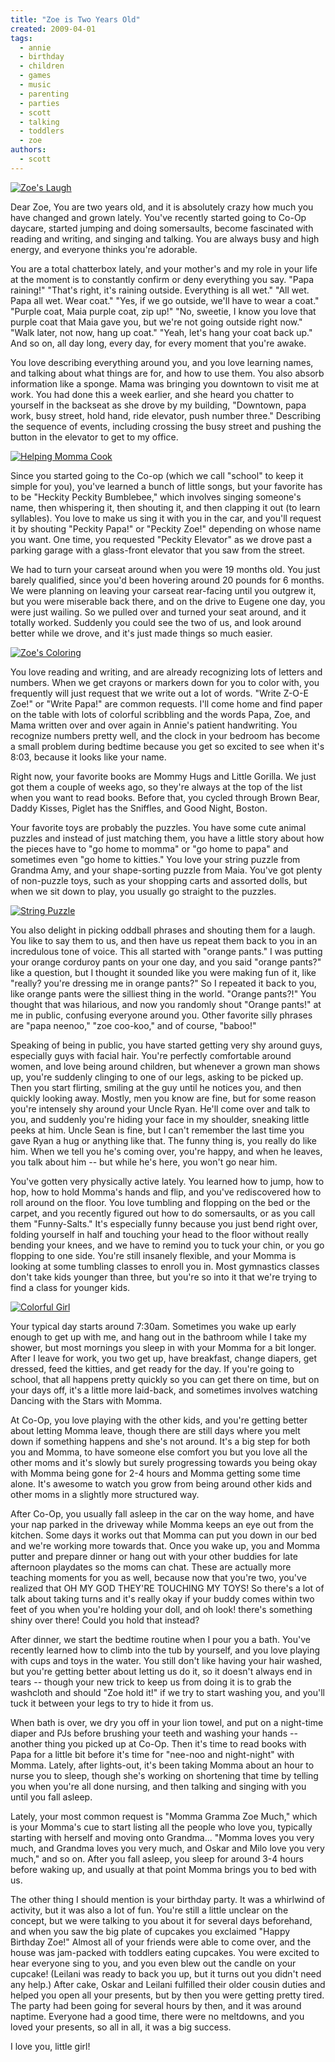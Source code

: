 ```yaml
---
title: "Zoe is Two Years Old"
created: 2009-04-01
tags:
  - annie
  - birthday
  - children
  - games
  - music
  - parenting
  - parties
  - scott
  - talking
  - toddlers
  - zoe
authors:
  - scott
---
```


[![Zoe's Laugh](/images/3308589260_8b99e4dcbf.jpg)](http://www.flickr.com/photos/spaceninja/3308589260/)

Dear Zoe, You are two years old, and it is absolutely crazy how much you have changed and grown lately. You've recently started going to Co-Op daycare, started jumping and doing somersaults, become fascinated with reading and writing, and singing and talking. You are always busy and high energy, and everyone thinks you're adorable.

You are a total chatterbox lately, and your mother's and my role in your life at the moment is to constantly confirm or deny everything you say. "Papa raining!" "That's right, it's raining outside. Everything is all wet." "All wet. Papa all wet. Wear coat." "Yes, if we go outside, we'll have to wear a coat." "Purple coat, Maia purple coat, zip up!" "No, sweetie, I know you love that purple coat that Maia gave you, but we're not going outside right now." "Walk later, not now, hang up coat." "Yeah, let's hang your coat back up." And so on, all day long, every day, for every moment that you're awake.

You love describing everything around you, and you love learning names, and talking about what things are for, and how to use them. You also absorb information like a sponge. Mama was bringing you downtown to visit me at work. You had done this a week earlier, and she heard you chatter to yourself in the backseat as she drove by my building, "Downtown, papa work, busy street, hold hand, ride elevator, push number three." Describing the sequence of events, including crossing the busy street and pushing the button in the elevator to get to my office.

[![Helping Momma Cook](/images/3307747161_5c70e76e7d.jpg)](http://www.flickr.com/photos/spaceninja/3307747161/)

Since you started going to the Co-op (which we call "school" to keep it simple for you), you've learned a bunch of little songs, but your favorite has to be "Heckity Peckity Bumblebee," which involves singing someone's name, then whispering it, then shouting it, and then clapping it out (to learn syllables). You love to make us sing it with you in the car, and you'll request it by shouting "Peckity Papa!" or "Peckity Zoe!" depending on whose name you want. One time, you requested "Peckity Elevator" as we drove past a parking garage with a glass-front elevator that you saw from the street.

We had to turn your carseat around when you were 19 months old. You just barely qualified, since you'd been hovering around 20 pounds for 6 months. We were planning on leaving your carseat rear-facing until you outgrew it, but you were miserable back there, and on the drive to Eugene one day, you were just wailing. So we pulled over and turned your seat around, and it totally worked. Suddenly you could see the two of us, and look around better while we drove, and it's just made things so much easier.

[![Zoe's Coloring](/images/3403633262_85dcd21475.jpg)](http://www.flickr.com/photos/spaceninja/3403633262/)

You love reading and writing, and are already recognizing lots of letters and numbers. When we get crayons or markers down for you to color with, you frequently will just request that we write out a lot of words. "Write Z-O-E Zoe!" or "Write Papa!" are common requests. I'll come home and find paper on the table with lots of colorful scribbling and the words Papa, Zoe, and Mama written over and over again in Annie's patient handwriting. You recognize numbers pretty well, and the clock in your bedroom has become a small problem during bedtime because you get so excited to see when it's 8:03, because it looks like your name.

Right now, your favorite books are Mommy Hugs and Little Gorilla. We just got them a couple of weeks ago, so they're always at the top of the list when you want to read books. Before that, you cycled through Brown Bear, Daddy Kisses, Piglet has the Sniffles, and Good Night, Boston.

Your favorite toys are probably the puzzles. You have some cute animal puzzles and instead of just matching them, you have a little story about how the pieces have to "go home to momma" or "go home to papa" and sometimes even "go home to kitties." You love your string puzzle from Grandma Amy, and your shape-sorting puzzle from Maia. You've got plenty of non-puzzle toys, such as your shopping carts and assorted dolls, but when we sit down to play, you usually go straight to the puzzles.

[![String Puzzle](/images/3308673846_7284c0dd56.jpg)](http://www.flickr.com/photos/spaceninja/3308673846/)

You also delight in picking oddball phrases and shouting them for a laugh. You like to say them to us, and then have us repeat them back to you in an incredulous tone of voice. This all started with "orange pants." I was putting your orange corduroy pants on your one day, and you said "orange pants?" like a question, but I thought it sounded like you were making fun of it, like "really? you're dressing me in orange pants?" So I repeated it back to you, like orange pants were the silliest thing in the world. "Orange pants?!" You thought that was hilarious, and now you randomly shout "Orange pants!" at me in public, confusing everyone around you. Other favorite silly phrases are "papa neenoo," "zoe coo-koo," and of course, "baboo!"

Speaking of being in public, you have started getting very shy around guys, especially guys with facial hair. You're perfectly comfortable around women, and love being around children, but whenever a grown man shows up, you're suddenly clinging to one of our legs, asking to be picked up. Then you start flirting, smiling at the guy until he notices you, and then quickly looking away. Mostly, men you know are fine, but for some reason you're intensely shy around your Uncle Ryan. He'll come over and talk to you, and suddenly you're hiding your face in my shoulder, sneaking little peeks at him. Uncle Sean is fine, but I can't remember the last time you gave Ryan a hug or anything like that. The funny thing is, you really do like him. When we tell you he's coming over, you're happy, and when he leaves, you talk about him -- but while he's here, you won't go near him.

You've gotten very physically active lately. You learned how to jump, how to hop, how to hold Momma's hands and flip, and you've rediscovered how to roll around on the floor. You love tumbling and flopping on the bed or the carpet, and you recently figured out how to do somersaults, or as you call them "Funny-Salts." It's especially funny because you just bend right over, folding yourself in half and touching your head to the floor without really bending your knees, and we have to remind you to tuck your chin, or you go flopping to one side. You're still insanely flexible, and your Momma is looking at some tumbling classes to enroll you in. Most gymnastics classes don't take kids younger than three, but you're so into it that we're trying to find a class for younger kids.

[![Colorful Girl](/images/3264076413_68c947b902.jpg)](http://www.flickr.com/photos/spaceninja/3264076413/)

Your typical day starts around 7:30am. Sometimes you wake up early enough to get up with me, and hang out in the bathroom while I take my shower, but most mornings you sleep in with your Momma for a bit longer. After I leave for work, you two get up, have breakfast, change diapers, get dressed, feed the kitties, and get ready for the day. If you're going to school, that all happens pretty quickly so you can get there on time, but on your days off, it's a little more laid-back, and sometimes involves watching Dancing with the Stars with Momma.

At Co-Op, you love playing with the other kids, and you're getting better about letting Momma leave, though there are still days where you melt down if something happens and she's not around. It's a big step for both you and Momma, to have someone else comfort you but you love all the other moms and it's slowly but surely progressing towards you being okay with Momma being gone for 2-4 hours and Momma getting some time alone. It's awesome to watch you grow from being around other kids and other moms in a slightly more structured way.

After Co-Op, you usually fall asleep in the car on the way home, and have your nap parked in the driveway while Momma keeps an eye out from the kitchen. Some days it works out that Momma can put you down in our bed and we're working more towards that. Once you wake up, you and Momma putter and prepare dinner or hang out with your other buddies for late afternoon playdates so the moms can chat. These are actually more teaching moments for you as well, because now that you're two, you've realized that OH MY GOD THEY'RE TOUCHING MY TOYS! So there's a lot of talk about taking turns and it's really okay if your buddy comes within two feet of you when you're holding your doll, and oh look! there's something shiny over there! Could you hold that instead?

After dinner, we start the bedtime routine when I pour you a bath. You've recently learned how to climb into the tub by yourself, and you love playing with cups and toys in the water. You still don't like having your hair washed, but you're getting better about letting us do it, so it doesn't always end in tears -- though your new trick to keep us from doing it is to grab the washcloth and should "Zoe hold it!" if we try to start washing you, and you'll tuck it between your legs to try to hide it from us.

When bath is over, we dry you off in your lion towel, and put on a night-time diaper and PJs before brushing your teeth and washing your hands -- another thing you picked up at Co-Op. Then it's time to read books with Papa for a little bit before it's time for "nee-noo and night-night" with Momma. Lately, after lights-out, it's been taking Momma about an hour to nurse you to sleep, though she's working on shortening that time by telling you when you're all done nursing, and then talking and singing with you until you fall asleep.

Lately, your most common request is "Momma Gramma Zoe Much," which is your Momma's cue to start listing all the people who love you, typically starting with herself and moving onto Grandma... "Momma loves you very much, and Grandma loves you very much, and Oskar and Milo love you very much," and so on. After you fall asleep, you sleep for around 3-4 hours before waking up, and usually at that point Momma brings you to bed with us.

The other thing I should mention is your birthday party. It was a whirlwind of activity, but it was also a lot of fun. You're still a little unclear on the concept, but we were talking to you about it for several days beforehand, and when you saw the big plate of cupcakes you exclaimed "Happy Birthday Zoe!" Almost all of your friends were able to come over, and the house was jam-packed with toddlers eating cupcakes. You were excited to hear everyone sing to you, and you even blew out the candle on your cupcake! (Leilani was ready to back you up, but it turns out you didn't need any help.) After cake, Oskar and Leilani fulfilled their older cousin duties and helped you open all your presents, but by then you were getting pretty tired. The party had been going for several hours by then, and it was around naptime. Everyone had a good time, there were no meltdowns, and you loved your presents, so all in all, it was a big success.

I love you, little girl!

